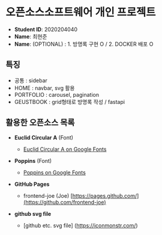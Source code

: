# 오픈소스소프트웨어 개인 프로젝트

- **Student ID**: 2020204040
- **Name**: 최현준
- **Name**: (OPTIONAL) : 1. 방명록 구현 O / 2. DOCKER 배포 O 

## 특징
- 공통 : sidebar
- HOME : navbar, svg 활용
- PORTFOLIO : carousel, pagination
- GEUSTBOOK : grid형태로 방명록 작성 / fastapi


## 활용한 오픈소스 목록
- **Euclid Circular A** (Font)
  - [Euclid Circular A on Google Fonts](https://fonts.google.com/specimen/Euclid+Circular+A)

- **Poppins** (Font)
  - [Poppins on Google Fonts](https://fonts.google.com/specimen/Poppins)

- **GitHub Pages** 
  - frontend-joe (Joe) [https://pages.github.com/](https://github.com/frontend-joe)

- **github svg file**
  - [github etc. svg file] (https://iconmonstr.com/)
  
